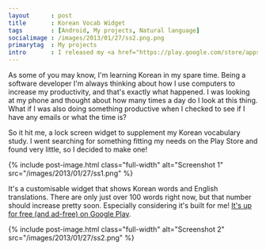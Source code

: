 ```yaml
---
layout      : post
title       : Korean Vocab Widget
tags        : [Android, My projects, Natural language]
socialimage : /images/2013/01/27/ss2.png.png
primarytag  : My projects
intro       : I released my <a href="https://play.google.com/store/apps/details?id=com.growingwiththeweb.koreanvocabwidget">first app</a> on Google Play yesterday!
---
```


As some of you may know, I'm learning Korean in my spare time. Being a software developer I'm always thinking about how I use computers to increase my productivity, and that's exactly what happened. I was looking at my phone and thought about how many times a day do I look at this thing. What if I was also doing something productive when I checked to see if I have any emails or what the time is?

So it hit me, a lock screen widget to supplement my Korean vocabulary study. I went searching for something fitting my needs on the Play Store and found very little, so I decided to make one!

{% include post-image.html class="full-width" alt="Screenshot 1" src="/images/2013/01/27/ss1.png" %}

It's a customisable widget that shows Korean words and English translations. There are only just over 100 words right now, but that number should increase pretty soon. Especially considering it's built for me! [It's up for free (and ad-free) on Google Play][1].

{% include post-image.html class="full-width" alt="Screenshot 2" src="/images/2013/01/27/ss2.png" %}



[1]: https://play.google.com/store/apps/details?id=com.growingwiththeweb.koreanvocabwidget
